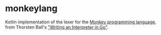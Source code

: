 ﻿# monkeylang

Kotlin implementation of the lexer for the [Monkey programming language](https://monkeylang.org/), from Thorsten Ball's ["Writing an Interpreter in Go"](https://interpreterbook.com/).
